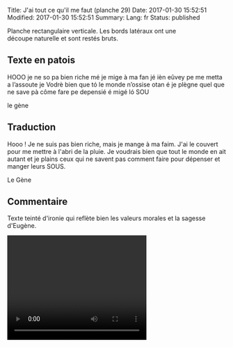 Title: J'ai tout ce qu'il me faut (planche 29)
Date: 2017-01-30 15:52:51
Modified: 2017-01-30 15:52:51
Summary: 
Lang: fr
Status: published


<figure class="image-block" style="float: right;">
  <img alt="" src="{static}/images/planche_29.png">
  <figcaption style="max-width: 279px"></figcaption>
</figure>
Planche rectangulaire verticale. Les bords latéraux ont une découpe naturelle et sont restés bruts.


## Texte en patois
HOOO  je ne so pa bien riche mé je mige à ma fan jé ièn  eûvey pe me metta a l’assoute  je Vodrè bien que tó le monde n’ossise otan é je plègne quel que ne save pà côme fare pe depensié é migé ló SOU

le gène

## Traduction
Hooo ! Je ne suis pas bien riche, mais je mange à ma faim. J'ai le couvert pour me mettre à l'abri de la pluie. Je voudrais bien que tout le monde en ait autant et je plains ceux qui ne savent pas comment faire pour dépenser et manger leurs  SOUS.

Le Gène

## Commentaire
Texte teinté d'ironie qui reflète bien les valeurs morales et la sagesse d'Eugène.






<video width="320" height="240" controls>
  <source src="https://d1njpgd0ygatdn.cloudfront.net/video_29.mp4" type="video/mp4">
</video>
